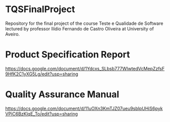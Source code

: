# TQSFinalProject
Repository for the final project of the course Teste e Qualidade de Software lectured by professor Ilídio Fernando de Castro Oliveira at University of Aveiro.

# Product Specification Report
https://docs.google.com/document/d/1Ydcxs_SLbsb777WIwtedVcMepZzfsF9HfK2C1yXG5Lg/edit?usp=sharing

# Quality Assurance Manual
https://docs.google.com/document/d/11uOXn3KmTJZ07ueu9sblpUHiS6pykVPiC6BzKlqE_To/edit?usp=sharing

